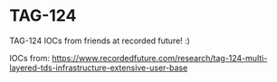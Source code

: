 # TAG-124
TAG-124 IOCs from friends at recorded future! :) 

IOCs from:
https://www.recordedfuture.com/research/tag-124-multi-layered-tds-infrastructure-extensive-user-base
